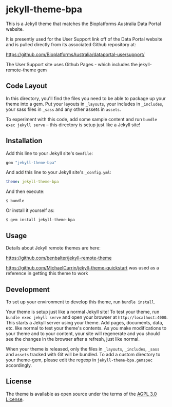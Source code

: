 # jekyll-theme-bpa

This is a Jekyll theme that matches the Bioplatforms Australia Data Portal
website.

It is presently used for the User Support link off of the Data Portal website
and is pulled directly from its associated Github repository at:

https://github.com/BioplatformsAustralia/dataportal-usersupport/

The User Support site uses Github Pages - which includes the 
jekyll-remote-theme gem

## Code Layout

In this directory, you'll find the files you need to be able to package up 
your theme into a gem. Put your layouts in `_layouts`, your includes in 
`_includes`, your sass files in `_sass` and any other assets in `assets`.

To experiment with this code, add some sample content and run 
`bundle exec jekyll serve` – this directory is setup just like a Jekyll site!

## Installation

Add this line to your Jekyll site's `Gemfile`:

```ruby
gem "jekyll-theme-bpa"
```

And add this line to your Jekyll site's `_config.yml`:

```yaml
theme: jekyll-theme-bpa
```

And then execute:

    $ bundle

Or install it yourself as:

    $ gem install jekyll-theme-bpa

## Usage

Details about Jekyll remote themes are here:

https://github.com/benbalter/jekyll-remote-theme

https://github.com/MichaelCurrin/jekyll-theme-quickstart was used as a reference in getting this theme to work

## Development

To set up your environment to develop this theme, run `bundle install`.

Your theme is setup just like a normal Jekyll site! To test your theme, run `bundle exec jekyll serve` and open your browser at `http://localhost:4000`. This starts a Jekyll server using your theme. Add pages, documents, data, etc. like normal to test your theme's contents. As you make modifications to your theme and to your content, your site will regenerate and you should see the changes in the browser after a refresh, just like normal.

When your theme is released, only the files in `_layouts`, `_includes`, `_sass` and `assets` tracked with Git will be bundled.
To add a custom directory to your theme-gem, please edit the regexp in `jekyll-theme-bpa.gemspec` accordingly.

## License

The theme is available as open source under the terms of the [AGPL 3.0 License](https://opensource.org/licenses/AGPL-3.0).


